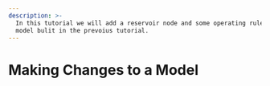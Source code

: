 ```yaml
---
description: >-
  In this tutorial we will add a reservoir node and some operating rules to the
  model bulit in the prevoius tutorial.
---
```


# Making Changes to a Model

